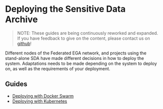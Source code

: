 # Deploying the Sensitive Data Archive

> NOTE:
> These guides are being continuously reworked and expanded.
> If you have feedback to give on the content, please contact us on
> [github](https://github.com/neicnordic/neic-sda)!

Different nodes of the Federated EGA network, and projects using the stand-alone SDA
have made different decisions in how to deploy the system.
Adaptations needs to be made depending on the system to deploy on,
as well as the requirements of your deployment.

## Guides

- [Deploying with Docker Swarm](guides/deploy-swarm.md)
- [Deploying with Kubernetes](guides/deploy-k8s.md)
